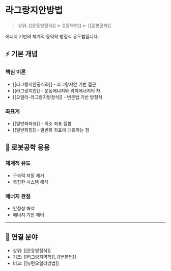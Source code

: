 # 라그랑지안방법

> 상위: [[운동방정식]] ← [[동역학]] ← [[로봇공학]]

에너지 기반의 체계적 동역학 방정식 유도법입니다.

## ⚡ 기본 개념

### 핵심 이론
- [[라그랑지안공식화]] - 라그랑지안 기반 접근
- [[라그랑지안]] - 운동에너지와 위치에너지의 차
- [[오일러-라그랑지방정식]] - 변분법 기반 방정식

### 좌표계
- [[일반화좌표]] - 최소 좌표 집합
- [[일반화힘]] - 일반화 좌표에 대응하는 힘

## 🔗 로봇공학 응용

### 체계적 유도
- 구속력 자동 제거
- 복잡한 시스템 해석

### 에너지 관점
- 안정성 해석
- 에너지 기반 제어

---

## 🔗 연결 분야
- 상위: [[운동방정식]]
- 기초: [[라그랑지역학]], [[변분법]]
- 비교: [[뉴턴오일러방법]]